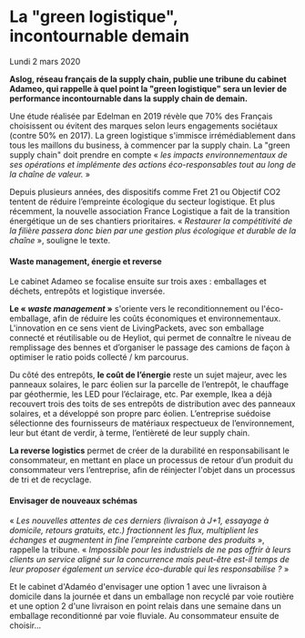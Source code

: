 # La "green logistique", incontournable demain
Lundi 2 mars 2020

**Aslog, réseau français de la supply chain, publie une tribune du cabinet Adameo, qui rappelle à quel point la "green logistique" sera un levier de performance incontournable dans la supply chain de demain.**

Une étude réalisée par Edelman en 2019 révèle que 70% des Français choisissent ou évitent des marques selon leurs engagements sociétaux (contre 50% en 2017). La green logistique s'immisce irrémédiablement dans tous les maillons du business, à commencer par la supply chain. La "green supply chain" doit prendre en compte « *les impacts environnementaux de ses opérations et implémente des actions éco-responsables tout au long de la chaîne de valeur.* »

Depuis plusieurs années, des dispositifs comme Fret 21 ou Objectif CO2 tentent de réduire l’empreinte écologique du secteur logistique. Et plus récemment, la nouvelle association France Logistique a fait de la transition énergétique un de ses chantiers prioritaires. « *Restaurer la compétitivité de la filière passera donc bien par une gestion plus écologique et durable de la chaîne* », souligne le texte. 

#### Waste management, énergie et reverse

Le cabinet Adameo se focalise ensuite sur trois axes : emballages et déchets, entrepôts et logistique inversée. 

**Le « *waste management* »** s'oriente vers le reconditionnement ou l'éco-emballage, afin de réduire les coûts économiques et environnementaux. L'innovation en ce sens vient de LivingPackets, avec son emballage connecté et réutilisable ou de Heyliot, qui permet de connaître le niveau de remplissage des bennes et d’organiser le passage des camions de façon à optimiser le ratio poids collecté / km parcourus.

Du côté des entrepôts, **le coût de l’énergie** reste un sujet majeur, avec les panneaux solaires, le parc éolien sur la parcelle de l’entrepôt, le chauffage par géothermie, les LED pour l’éclairage, etc. Par exemple, Ikea a déjà recouvert trois des toits de ses entrepôts de distribution avec des panneaux solaires, et a développé son propre parc éolien. L’entreprise suédoise sélectionne des fournisseurs de matériaux respectueux de l’environnement, leur but étant de verdir, à terme, l’entièreté de leur supply chain.

**La reverse logistics** permet de créer de la durabilité en responsabilisant le consommateur, en mettant en place un processus de retour d’un produit du consommateur vers l’entreprise, afin de réinjecter l'objet dans un processus de tri et de recyclage.


#### Envisager de nouveaux schémas 

« *Les nouvelles attentes de ces derniers (livraison à J+1, essayage à domicile, retours gratuits, etc.) fractionnent les flux, multiplient les échanges et augmentent in fine l’empreinte carbone des produits* », rappelle la tribune. « *Impossible pour les industriels de ne pas offrir à leurs clients un service aligné sur la concurrence mais peut-être est-il temps de leur proposer également un service éco-durable qui les responsabilise ?* » 

Et le cabinet d'Adaméo d'envisager une option 1 avec une livraison à domicile dans la journée et dans un emballage non recyclé par voie routière et une option 2 d'une livraison en point relais dans une semaine dans un emballage reconditionné par voie fluviale. Au consommateur ensuite de choisir...

